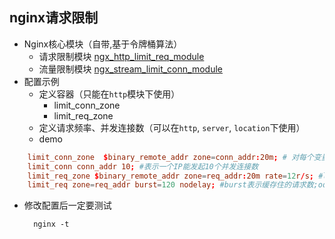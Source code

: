 ## nginx请求限制
- Nginx核心模块（自带,基于令牌桶算法）
	- 请求限制模块 [ngx_http_limit_req_module](http://nginx.org/en/docs/http/ngx_http_limit_req_module.html)
	- 流量限制模块 [ngx_stream_limit_conn_module](http://nginx.org/en/docs/http/ngx_http_limit_conn_module.html)
- 配置示例
	- 定义容器（只能在`http`模块下使用）
		- limit_conn_zone
		- limit_req_zone
	- 定义请求频率、并发连接数（可以在`http`, `server`, `location`下使用）
	- demo
``` conf
    limit_conn_zone  $binary_remote_addr zone=conn_addr:20m; # 对每个变量(这里指IP，即$binary_remote_addr)定义一个存储session状态的容器。这个定义了一个20m的容器，按照32bytes/session，可以处理640000个session。容器名为`conn_addr`
    limit_conn conn_addr 10; #表示一个IP能发起10个并发连接数
    limit_req_zone $binary_remote_addr zone=req_addr:20m rate=12r/s; #limit_conn_zone。rate是请求频率. 每秒允许12个请求。容器名：`req_addr`
    limit_req zone=req_addr burst=120 nodelay; #burst表示缓存住的请求数;odelay参数，NGINX仍然会按照burst参数在队列中分配插槽（slot）以及利用已配置的限流，但是不是通过间隔地转发队列中的请求。相反，当某个请求来的太快，只要队列中有可用的空间（slot），NGINX会立即转发它。
```
- 修改配置后一定要测试

		nginx -t